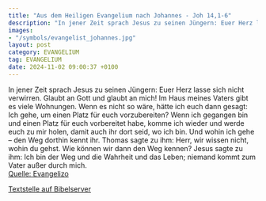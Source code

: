 ```yaml
---
title: "Aus dem Heiligen Evangelium nach Johannes - Joh 14,1-6"
description: "In jener Zeit sprach Jesus zu seinen Jüngern: Euer Herz lasse sich nicht verwirren. Glaubt an Gott und glaubt an mich! Im Haus meines Vaters gibt es viele Wohnungen. Wenn es nicht so wäre, hätte ich euch dann gesagt: Ich gehe, um einen Platz für euch vorzubereiten? Wenn ich gegan...."
images:
- "/symbols/evangelist_johannes.jpg"
layout: post
category: EVANGELIUM
tag: EVANGELIUM
date: 2024-11-02 09:00:37 +0100
---
```

In jener Zeit sprach Jesus zu seinen Jüngern: Euer Herz lasse sich nicht verwirren. Glaubt an Gott und glaubt an mich!
Im Haus meines Vaters gibt es viele Wohnungen. Wenn es nicht so wäre, hätte ich euch dann gesagt: Ich gehe, um einen Platz für euch vorzubereiten?
Wenn ich gegangen bin und einen Platz für euch vorbereitet habe, komme ich wieder und werde euch zu mir holen, damit auch ihr dort seid, wo ich bin.<!--more-->
Und wohin ich gehe – den Weg dorthin kennt ihr.
Thomas sagte zu ihm: Herr, wir wissen nicht, wohin du gehst. Wie können wir dann den Weg kennen?
Jesus sagte zu ihm: Ich bin der Weg und die Wahrheit und das Leben; niemand kommt zum Vater außer durch mich.<br>
[Quelle: Evangelizo](https://evangeliumtagfuertag.org/DE/gospel)

[Textstelle auf Bibelserver](https://www.bibleserver.com/EU/Johannes14,1-6)
